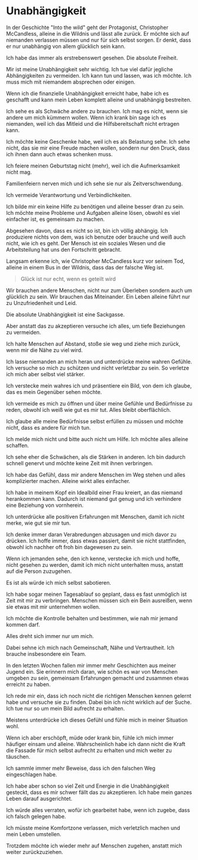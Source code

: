 # Unabhängigkeit

In der Geschichte "Into the wild" geht der Protagonist, Christopher McCandless, alleine in die Wildnis und lässt alle zurück. Er möchte sich auf niemanden verlassen müssen und nur für sich selbst sorgen. Er denkt, dass er nur unabhängig von allem glücklich sein kann.

Ich habe das immer als erstrebenswert gesehen. Die absolute Freiheit.

Mir ist meine Unabhängigkeit sehr wichtig. Ich tue viel dafür jegliche Abhängigkeiten zu vermeiden. Ich kann tun und lassen, was ich möchte. Ich muss mich mit niemandem absprechen oder einigen.

Wenn ich die finanzielle Unabhängigkeit erreicht habe, habe ich es geschafft und kann mein Leben komplett alleine und unabhängig bestreiten.

Ich sehe es als Schwäche andere zu brauchen. Ich mag es nicht, wenn sie andere um mich kümmern wollen. Wenn ich krank bin sage ich es niemanden, weil ich das Mitleid und die Hilfsbereitschaft nicht ertragen kann.

Ich möchte keine Geschenke habe, weil ich es als Belastung sehe. Ich sehe nicht, das sie mir eine Freude machen wollen, sondern nur den Druck, dass ich ihnen dann auch etwas schenken muss.

Ich feiere meinen Geburtstag nicht (mehr), weil ich die Aufmerksamkeit nicht mag.

Familienfeiern nerven mich und ich sehe sie nur als Zeitverschwendung.

Ich vermeide Verantwortung und Verbindlichkeiten.

Ich bilde mir ein keine Hilfe zu benötigen und alleine besser dran zu sein. Ich möchte meine Probleme und Aufgaben alleine lösen, obwohl es viel einfacher ist, es gemeinsam zu machen.

Abgesehen davon, dass es nicht so ist, bin ich völlig abhängig. Ich produziere nichts von dem, was ich benutze oder brauche und weiß auch nicht, wie ich es geht. Der Mensch ist ein soziales Wesen und die Arbeitsteilung hat uns den Fortschritt gebracht.

Langsam erkenne ich, wie Christopher McCandless kurz vor seinem Tod, alleine in einem Bus in der Wildnis, dass das der falsche Weg ist.

> Glück ist nur echt, wenn es geteilt wird

Wir brauchen andere Menschen, nicht nur zum Überleben sondern auch um glücklich zu sein. Wir brauchen das Miteinander. Ein Leben alleine führt nur zu Unzufriedenheit und Leid.

Die absolute Unabhängigkeit ist eine Sackgasse.

Aber anstatt das zu akzeptieren versuche ich alles, um tiefe Beziehungen zu vermeiden.

Ich halte Menschen auf Abstand, stoße sie weg und ziehe mich zurück, wenn mir die Nähe zu viel wird.

Ich lasse niemanden an mich heran und unterdrücke meine wahren Gefühle. Ich versuche so mich zu schützen und nicht verletzbar zu sein. So verletze ich mich aber selbst viel stärker.

Ich verstecke mein wahres ich und präsentiere ein Bild, von dem ich glaube, das es mein Gegenüber sehen möchte. 

Ich vermeide es mich zu öffnen und über meine Gefühle und Bedürfnisse zu reden, obwohl ich weiß wie gut es mir tut. Alles bleibt oberflächlich.

Ich glaube alle meine Bedürfnisse selbst erfüllen zu müssen und möchte nicht, dass es andere für mich tun.

Ich melde mich nicht und bitte auch nicht um Hilfe. Ich möchte alles alleine schaffen.

Ich sehe eher die Schwächen, als die Stärken in anderen. Ich bin dadurch schnell genervt und möchte keine Zeit mit ihnen verbringen.

Ich habe das Gefühl, dass mir andere Menschen im Weg stehen und alles komplizierter machen. Alleine wirkt alles einfacher.

Ich habe in meinem Kopf ein Idealbild einer Frau kreiert, an das niemand herankommen kann. Dadurch ist niemand gut genug und ich verhindere eine Beziehung von vornherein. 

Ich unterdrücke alle positiven Erfahrungen mit Menschen, damit ich nicht merke, wie gut sie mir tun.

Ich denke immer daran Verabredungen abzusagen und mich davor zu drücken. Ich hoffe immer, dass etwas passiert, damit sie nicht stattfinden, obwohl ich nachher oft froh bin dagewesen zu sein.

Wenn ich jemanden sehe, den ich kenne, verstecke ich mich und hoffe, nicht gesehen zu werden, damit ich mich nicht unterhalten muss, anstatt auf die Person zuzugehen.

Es ist als würde ich mich selbst sabotieren.

Ich habe sogar meinen Tagesablauf so geplant, dass es fast unmöglich ist Zeit mit mir zu verbringen. Menschen müssen sich ein Bein ausreißen, wenn sie etwas mit mir unternehmen wollen.

Ich möchte die Kontrolle behalten und bestimmen, wie nah mir jemand kommen darf.

Alles dreht sich immer nur um mich.

Dabei sehne ich mich nach Gemeinschaft, Nähe und Vertrautheit. Ich brauche insbesondere ein Team.

In den letzten Wochen fallen mir immer mehr Geschichten aus meiner Jugend ein. Sie erinnern mich daran, wie schön es war von Menschen umgeben zu sein, gemeinsam Erfahrungen gemacht und zusammen etwas erreicht zu haben.

Ich rede mir ein, dass ich noch nicht die richtigen Menschen kennen gelernt habe und versuche sie zu finden. Dabei bin ich nicht wirklich auf der Suche. Ich tue nur so um mein Bild aufrecht zu erhalten.

Meistens unterdrücke ich dieses Gefühl und fühle mich in meiner Situation wohl.

Wenn ich aber erschöpft, müde oder krank bin, fühle ich mich immer häufiger einsam und alleine. Wahrscheinlich habe ich dann nicht die Kraft die Fassade für mich selbst aufrecht zu erhalten und mich weiter zu täuschen.

Ich sammle immer mehr Beweise, dass ich den falschen Weg eingeschlagen habe.

Ich habe aber schon so viel Zeit und Energie in die Unabhängigkeit gesteckt, dass es mir schwer fällt das zu akzeptieren. Ich habe mein ganzes Leben darauf ausgerichtet.

Ich würde alles verraten, wofür ich gearbeitet habe, wenn ich zugebe, dass ich falsch gelegen habe.

Ich müsste meine Komfortzone verlassen, mich verletzlich machen und mein Leben umstellen.

Trotzdem möchte ich wieder mehr auf Menschen zugehen, anstatt mich weiter zurückzuziehen.